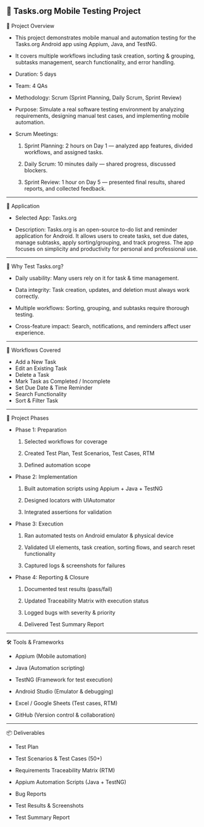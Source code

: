 📱 Tasks.org Mobile Testing Project
----------------
📖 Project Overview

- This project demonstrates mobile manual and automation testing for the Tasks.org Android app using Appium, Java, and TestNG.

- It covers multiple workflows including task creation, sorting & grouping, subtasks management, search functionality, and error handling.

- Duration: 5 days

- Team: 4 QAs

- Methodology: Scrum (Sprint Planning, Daily Scrum, Sprint Review)

- Purpose: Simulate a real software testing environment by analyzing requirements, designing manual test cases, and implementing mobile automation.

- Scrum Meetings:

  1. Sprint Planning: 2 hours on Day 1 — analyzed app features, divided workflows, and assigned tasks.

  2. Daily Scrum: 10 minutes daily — shared progress, discussed blockers.

  3. Sprint Review: 1 hour on Day 5 — presented final results, shared reports, and collected feedback.

----------------
📱 Application

- Selected App: Tasks.org

- Description: Tasks.org is an open-source to-do list and reminder application for Android. It allows users to create tasks, set due dates, manage subtasks, apply sorting/grouping, and track progress. The app focuses on simplicity and productivity for personal and professional use.

----------------
🎯 Why Test Tasks.org?

- Daily usability: Many users rely on it for task & time management.

- Data integrity: Task creation, updates, and deletion must always work correctly.

- Multiple workflows: Sorting, grouping, and subtasks require thorough testing.

- Cross-feature impact: Search, notifications, and reminders affect user experience.

----------------
🔄 Workflows Covered

- Add a New Task
- Edit an Existing Task
- Delete a Task
- Mark Task as Completed / Incomplete
- Set Due Date & Time Reminder
- Search Functionality
- Sort & Filter Task
  
----------------
📂 Project Phases

- Phase 1: Preparation

  1. Selected workflows for coverage

  2. Created Test Plan, Test Scenarios, Test Cases, RTM

  3. Defined automation scope

- Phase 2: Implementation

  1. Built automation scripts using Appium + Java + TestNG

  2. Designed locators with UIAutomator

  3. Integrated assertions for validation

- Phase 3: Execution

  1. Ran automated tests on Android emulator & physical device

  2. Validated UI elements, task creation, sorting flows, and search reset functionality

  3. Captured logs & screenshots for failures

- Phase 4: Reporting & Closure

  1. Documented test results (pass/fail)
  
  3. Updated Traceability Matrix with execution status

  4. Logged bugs with severity & priority

  5. Delivered Test Summary Report

----------------
🛠 Tools & Frameworks

- Appium (Mobile automation)

- Java (Automation scripting)

- TestNG (Framework for test execution)

- Android Studio (Emulator & debugging)

- Excel / Google Sheets (Test cases, RTM)

- GitHub (Version control & collaboration)

----------------
📦 Deliverables

- Test Plan

- Test Scenarios & Test Cases (50+)

- Requirements Traceability Matrix (RTM)

- Appium Automation Scripts (Java + TestNG)

- Bug Reports

- Test Results & Screenshots

- Test Summary Report
